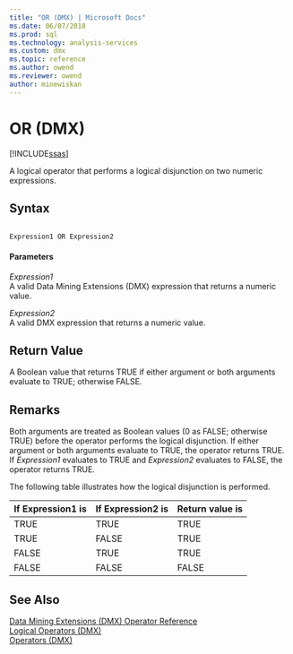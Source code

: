 ```yaml
---
title: "OR (DMX) | Microsoft Docs"
ms.date: 06/07/2018
ms.prod: sql
ms.technology: analysis-services
ms.custom: dmx
ms.topic: reference
ms.author: owend
ms.reviewer: owend
author: minewiskan
---
```

# OR (DMX)
[!INCLUDE[ssas](../includes/applies-to-version/ssas.md)]

  A logical operator that performs a logical disjunction on two numeric expressions.  
  
## Syntax  
  
```  
  
Expression1 OR Expression2  
```  
  
#### Parameters  
 *Expression1*  
 A valid Data Mining Extensions (DMX) expression that returns a numeric value.  
  
 *Expression2*  
 A valid DMX expression that returns a numeric value.  
  
## Return Value  
 A Boolean value that returns TRUE if either argument or both arguments evaluate to TRUE; otherwise FALSE.  
  
## Remarks  
 Both arguments are treated as Boolean values (0 as FALSE; otherwise TRUE) before the operator performs the logical disjunction. If either argument or both arguments evaluate to TRUE, the operator returns TRUE. If *Expression1* evaluates to TRUE and *Expression2* evaluates to FALSE, the operator returns TRUE.  
  
 The following table illustrates how the logical disjunction is performed.  
  
|If Expression1 is|If Expression2 is|Return value is|  
|-----------------------|-----------------------|---------------------|  
|TRUE|TRUE|TRUE|  
|TRUE|FALSE|TRUE|  
|FALSE|TRUE|TRUE|  
|FALSE|FALSE|FALSE|  
  
## See Also  
 [Data Mining Extensions &#40;DMX&#41; Operator Reference](../dmx/data-mining-extensions-dmx-operator-reference.md)   
 [Logical Operators &#40;DMX&#41;](../dmx/operators-logical.md)   
 [Operators &#40;DMX&#41;](../dmx/operators-dmx.md)  
  
  
